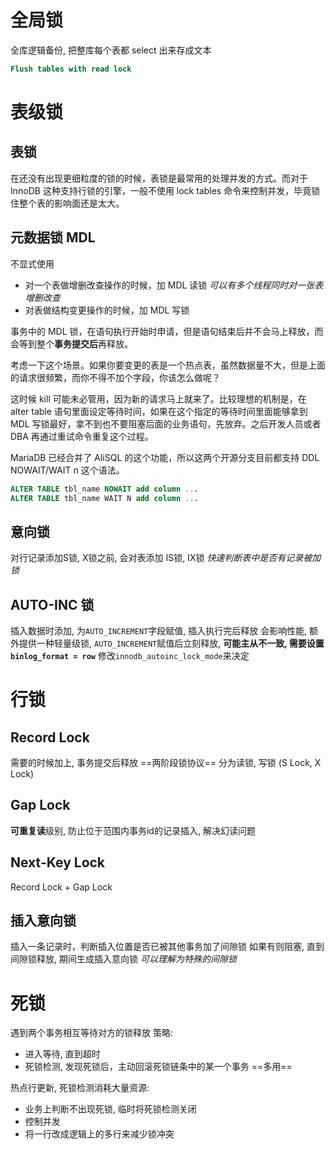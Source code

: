 # 全局锁
全库逻辑备份, 把整库每个表都 select 出来存成文本
```SQL
Flush tables with read lock
```

# 表级锁
## 表锁
在还没有出现更细粒度的锁的时候，表锁是最常用的处理并发的方式。而对于 InnoDB 这种支持行锁的引擎，一般不使用 lock tables 命令来控制并发，毕竟锁住整个表的影响面还是太大。

## 元数据锁 MDL
不显式使用
- 对一个表做增删改查操作的时候，加 MDL 读锁 *可以有多个线程同时对一张表增删改查*
- 对表做结构变更操作的时候，加 MDL 写锁

事务中的 MDL 锁，在语句执行开始时申请，但是语句结束后并不会马上释放，而会等到整个**事务提交后**再释放。

考虑一下这个场景。如果你要变更的表是一个热点表，虽然数据量不大，但是上面的请求很频繁，而你不得不加个字段，你该怎么做呢？

这时候 kill 可能未必管用，因为新的请求马上就来了。比较理想的机制是，在 alter table 语句里面设定等待时间，如果在这个指定的等待时间里面能够拿到 MDL 写锁最好，拿不到也不要阻塞后面的业务语句，先放弃。之后开发人员或者 DBA 再通过重试命令重复这个过程。

MariaDB 已经合并了 AliSQL 的这个功能，所以这两个开源分支目前都支持 DDL NOWAIT/WAIT n 这个语法。

```sql
ALTER TABLE tbl_name NOWAIT add column ...
ALTER TABLE tbl_name WAIT N add column ... 
```
## 意向锁
对行记录添加S锁, X锁之前, 会对表添加 IS锁, IX锁
*快速判断表中是否有记录被加锁*
## AUTO-INC 锁
插入数据时添加, 为`AUTO_INCREMENT`字段赋值, 插入执行完后释放
会影响性能, 额外提供一种轻量级锁, `AUTO_INCREMENT`赋值后立刻释放, **可能主从不一致, 需要设置`binlog_format = row`**
修改`innodb_autoinc_lock_mode`来决定
# 行锁
## Record Lock
需要的时候加上, 事务提交后释放 ==两阶段锁协议==
分为读锁, 写锁 (S Lock, X Lock)
## Gap Lock
**可重复读**级别, 防止位于范围内事务id的记录插入, 解决幻读问题
## Next-Key Lock
Record Lock + Gap Lock
## 插入意向锁
插入一条记录时，判断插入位置是否已被其他事务加了间隙锁
如果有则阻塞, 直到间隙锁释放, 期间生成插入意向锁 *可以理解为特殊的间隙锁*
# 死锁
遇到两个事务相互等待对方的锁释放
策略:
- 进入等待, 直到超时
- 死锁检测, 发现死锁后，主动回滚死锁链条中的某一个事务 ==多用==

热点行更新, 死锁检测消耗大量资源:
- 业务上判断不出现死锁, 临时将死锁检测关闭
- 控制并发
- 将一行改成逻辑上的多行来减少锁冲突